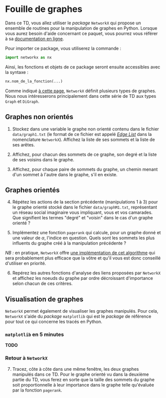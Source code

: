 # Fouille de graphes

Dans ce TD, vous allez utiliser le _package_ `NetworkX` qui propose un ensemble de routines pour la manipulation de 
graphes en Python. Lorsque vous aurez besoin d'aide concernant ce paquet, vous pourrez vous référer à sa 
[documentation en ligne](http://networkx.readthedocs.io/en/latest/reference/index.html).

Pour importer ce package, vous utiliserez la commande :
```python
import networkx as nx
```

Ainsi, les fonctions et objets de ce package seront ensuite accessibles avec la syntaxe :

```python
nx.nom_de_la_fonction(...)
```

Comme indiqué [à cette page](http://networkx.readthedocs.io/en/latest/reference/classes/index.html), `NetworkX` définit
plusieurs types de graphes. 
Nous nous intéresserons principalement dans cette série de TD aux types `Graph` et `DiGraph`.

## Graphes non orientés

1. Stockez dans une variable le graphe non orienté contenu dans le fichier `data/graph1.txt` (le format de ce fichier 
est appelé [_Edge List_](http://networkx.readthedocs.io/en/latest/reference/readwrite/edgelist.html) dans la nomenclature 
`NetworkX`). 
Affichez la liste de ses sommets et la liste de ses arêtes.

2. Affichez, pour chacun des sommets de ce graphe, son degré et la liste de ses voisins dans le graphe.

3. Affichez, pour chaque paire de sommets du graphe, un chemin menant d'un sommet à l'autre dans le graphe, s'il en 
existe.

## Graphes orientés

4. Répétez les actions de la section précédente (manipulations 1 à 3) pour le graphe orienté stocké dans le fichier 
`data/graphM1.txt`, représentant un réseau social imaginaire vous impliquant, vous et vos camarades.
Que signifient les termes "degré" et "voisin" dans le cas d'un graphe orienté ?

5. Implémentez une fonction `pagerank` qui calcule, pour un graphe donné et une valeur de $\alpha$, l'indice en 
question. Quels sont les sommets les plus influents du graphe créé à la manipulation précédente ?

_NB :_ en pratique, `NetworkX` offre 
[une implémentation de cet algorithme](http://networkx.readthedocs.io/en/latest/reference/algorithms/link_analysis.html) 
qui sera probablement plus efficace que la vôtre et qu'il vous est donc conseillé d'utiliser en priorité.

6. Repérez les autres fonctions d'analyse des liens proposées par `NetworkX` et affichez les noeuds du graphe par 
ordre décroissant d'importance selon chacun de ces critères.

## Visualisation de graphes

`NetworkX` permet également de visualiser les graphes manipulés. 
Pour cela, `NetworkX` s'aide du _package_ `matplotlib` qui est le _package_ de référence pour tout ce qui concerne les
tracés en Python.

### `matplotlib` en 5 minutes

**TODO**

### Retour à `NetworkX`

7. Tracez, côte à côte dans une même fenêtre, les deux graphes manipulés dans ce TD. 
Pour le graphe orienté vu dans la deuxième partie du TD, vous ferez en sorte que la taille des sommets du graphe soit
proportionnelle à leur importance dans le graphe telle qu'évaluée par la fonction `pagerank`.


